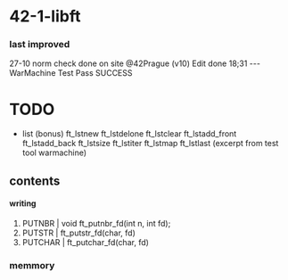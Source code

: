 # 42-1-libft

### last improved
27-10 norm check done on site @42Prague
(v10) Edit done 18;31 --- WarMachine Test Pass SUCCESS

# TODO
- list (bonus)
ft_lstnew
ft_lstdelone
ft_lstclear
ft_lstadd_front
ft_lstadd_back
ft_lstsize
ft_lstiter
ft_lstmap
ft_lstlast
(excerpt from test tool warmachine)

## contents
#### writing

1) PUTNBR | void ft_putnbr_fd(int n, int fd);
2) PUTSTR | ft_putstr_fd(char, fd)
3) PUTCHAR | ft_putchar_fd(char, fd)

### memmory







